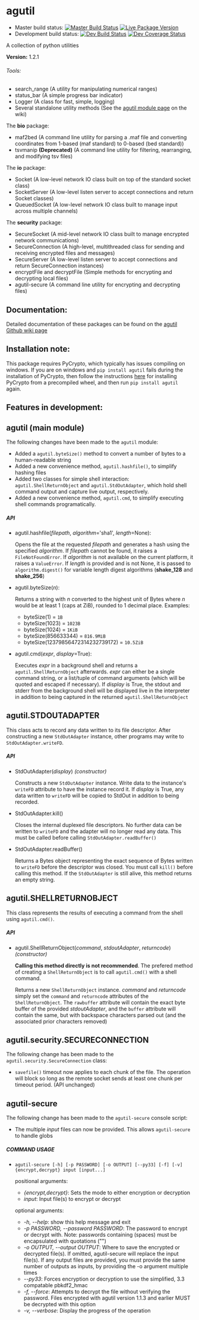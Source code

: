 # agutil
* Master build status: [![Master Build Status](https://travis-ci.org/agraubert/agutil.svg?branch=master)](https://travis-ci.org/agraubert/agutil) [![Live Package Version](https://img.shields.io/pypi/v/agutil.svg)](https://pypi.python.org/pypi/agutil)
* Development build status: [![Dev Build Status](https://travis-ci.org/agraubert/agutil.svg?branch=dev)](https://travis-ci.org/agraubert/agutil) [![Dev Coverage Status](https://coveralls.io/repos/github/agraubert/agutil/badge.svg?branch=dev)](https://coveralls.io/github/agraubert/agutil?branch=dev)

A collection of python utilities

__Version:__ 1.2.1

###### Tools:
* search_range (A utility for manipulating numerical ranges)
* status_bar (A simple progress bar indicator)
* Logger (A class for fast, simple, logging)
* Several standalone utility methods (See the [agutil module page](https://github.com/agraubert/agutil/wiki/agutil-%28main-module%29) on the wiki)

The __bio__ package:

* maf2bed (A command line utility for parsing a .maf file and converting coordinates from 1-based (maf standard) to 0-based (bed standard))
* tsvmanip **(Deprecated)** (A command line utility for filtering, rearranging, and modifying tsv files)

The __io__ package:

* Socket (A low-level network IO class built on top of the standard socket class)
* SocketServer (A low-level listen server to accept connections and return Socket classes)
* QueuedSocket (A low-level network IO class built to manage input across multiple channels)

The __security__ package:

* SecureSocket (A mid-level network IO class built to manage encrypted network communications)
* SecureConnection (A high-level, multithreaded class for sending and receiving encrypted files and messages)
* SecureServer (A low-level listen server to accept connections and return SecureConnection instances)
* encryptFile and decryptFile (Simple methods for encrypting and decrypting local files)
* agutil-secure (A command line utility for encrypting and decrypting files)

## Documentation:
Detailed documentation of these packages can be found on the [agutil Github wiki page](https://github.com/agraubert/agutil/wiki)

## Installation note:
This package requires PyCrypto, which typically has issues compiling on windows.  If you are on windows and `pip install agutil` fails during the installation of PyCrypto, then follow the instructions [here](https://github.com/sfbahr/PyCrypto-Wheels) for installing PyCrypto from a precompiled wheel, and then run `pip install agutil` again.

## Features in development:

## agutil (main module)
The following changes have been made to the `agutil` module:
* Added a `agutil.byteSize()` method to convert a number of bytes to a human-readable string
* Added a new convenience method, `agutil.hashfile()`, to simplify hashing files
* Added two classes for simple shell interaction: `agutil.ShellReturnObject` and `agutil.StdOutAdapter`, which hold shell command output and capture live output, respectively.
* Added a new convenience method, `agutil.cmd`, to simplify executing shell commands programatically.

##### API
* agutil.hashfile(_filepath_, _algorithm_='sha1', _length_=None):

  Opens the file at the requested _filepath_ and generates a hash using the specified
  _algorithm_.  If _filepath_ cannot be found, it raises a `FileNotFoundError`.
  If _algorithm_ is not available on the current platform, it raises a `ValueError`.
  If _length_ is provided and is not None, it is passed to `algorithm.digest()`
  for variable length digest algorithms (**shake_128** and **shake_256**)

* agutil.byteSize(_n_):

  Returns a string with _n_ converted to the highest unit of Bytes where _n_ would
  be at least 1 (caps at ZiB), rounded to 1 decimal place.  Examples:

  * byteSize(1) = `1B`
  * byteSize(1023) = `1023B`
  * byteSize(1024) = `1KiB`
  * byteSize(856633344) = `816.9MiB`
  * byteSize(12379856472314232739172) = `10.5ZiB`


* agutil.cmd(_expr_, _display_=True):

  Executes _expr_ in a background shell and returns a `agutil.ShellReturnObject` afterwards.
  _expr_ can either be a single command string, or a list/tuple of command arguments
  (which will be quoted and escaped if necessary).
  If _display_ is True, the stdout and stderr from the background shell will be
  displayed live in the interpreter in addition to being captured in the
  returned `agutil.ShellReturnObject`

## agutil.STDOUTADAPTER
This class acts to record any data written to its file descriptor.
After constructing a new `StdOutAdapter` instance, other programs may write to `StdOutAdapter.writeFD`.

##### API
* StdOutAdapter(_display_) _(constructor)_

  Constructs a new `StdOutAdapter` instance.  Write data to the instance's
  `writeFD` attribute to have the instance record it.  If _display_ is True,
  any data written to `writeFD` will be copied to StdOut in addition to being recorded.

* StdOutAdapter.kill()

  Closes the internal duplexed file descriptors. No further data can be
  written to `writeFD` and the adapter will no longer read any data.
  This must be called before calling `StdOutAdapter.readBuffer()`

* StdOutAdapter.readBuffer()

  Returns a Bytes object representing the exact sequence of Bytes written
  to `writeFD` before the descriptor was closed. You must call `kill()` before calling this method.
  If the `StdOutAdapter` is still alive, this method returns an empty string.

## agutil.SHELLRETURNOBJECT
This class represents the results of executing a command from the shell using `agutil.cmd()`.

##### API

* agutil.ShellReturnObject(_command_, _stdoutAdapter_, _returncode_) _(constructor)_

  **Calling this method directly is not recommended**.
  The prefered method of creating a `ShellReturnObject` is to call `agutil.cmd()` with a shell command.

  Returns a new `ShellReturnObject` instance.  _command_ and _returncode_ simply set the `command` and `returncode` attributes of the `ShellReturnObject`.
  The `rawbuffer` attribute will contain the exact byte buffer of the provided _stdoutAdapter_, and the `buffer` attribute will contain the same, but with backspace characters parsed out (and the associated prior characters removed)

## agutil.security.SECURECONNECTION
The following change has been made to the `agutil.security.SecureConnection` class:
* `savefile()` timeout now applies to each chunk of the file.  The operation will
block so long as the remote socket sends at least one chunk per timeout period.
(API unchanged)

## agutil-secure
The following change has been made to the `agutil-secure` console script:
* The multiple _input_ files can now be provided.  This allows `agutil-secure` to
handle globs

##### COMMAND USAGE
* `agutil-secure [-h] [-p PASSWORD] [-o OUTPUT] [--py33] [-f] [-v] {encrypt,decrypt}
input [input...]`

  positional arguments:
    * _{encrypt,decrypt}_:     Sets the mode to either encryption or decryption
    * _input_:                 Input file(s) to encrypt or decrypt

  optional arguments:
    * _-h, --help_:            show this help message and exit
    * _-p PASSWORD, --password PASSWORD_:
                          The password to encrypt or decrypt with. Note:
                          passwords containing (spaces) must be encapsulated
                          with quotations ("")
    * _-o OUTPUT, --output OUTPUT_:
                          Where to save the encrypted or decrypted file(s). If
                          omitted, agutil-secure will replace the input file(s).
                          If any output files are provided, you must provide the
                          same number of outputs as inputs, by providing the -o
                          argument multiple times
    * _--py33_:                Forces encryption or decryption to use the simplified,
                          3.3 compatable pbkdf2_hmac
    * _-f, --force_:           Attempts to decrypt the file without verifying the
                          password. Files encrypted with agutil version 1.1.3
                          and earlier MUST be decrypted with this option
    * _-v, --verbose_:         Display the progress of the operation

